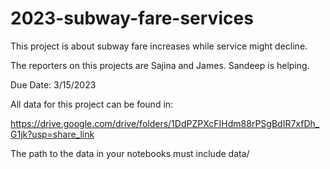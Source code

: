 # 2023-subway-fare-services
This project is about subway fare increases while service might decline.

The reporters on this projects are Sajina and James. Sandeep is helping.

Due Date: 3/15/2023

All data for this project can be found in:

https://drive.google.com/drive/folders/1DdPZPXcFIHdm88rPSgBdIR7xfDh_G1jk?usp=share_link

The path to the data in your notebooks must include data/